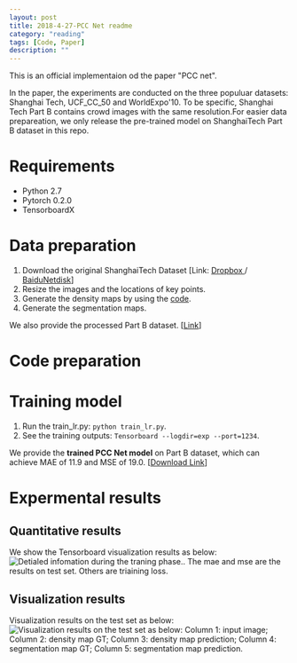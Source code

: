 ```yaml
---
layout: post
title: 2018-4-27-PCC Net readme
category: "reading"
tags: [Code, Paper]
description: ""
---
```


This is an official implementaion od the paper "PCC net".

In the paper, the experiments are conducted on the three populuar datasets: Shanghai Tech, UCF_CC_50 and WorldExpo'10. To be specific, Shanghai Tech Part B contains crowd images with the same resolution.For easier data prepareation, we only release the pre-trained model on ShanghaiTech Part B dataset in this repo.

# Requirements
- Python 2.7
- Pytorch 0.2.0
- TensorboardX

# Data preparation
1. Download the original ShanghaiTech Dataset [Link: [Dropbox ](https://www.dropbox.com/s/fipgjqxl7uj8hd5/ShanghaiTech.zip?dl=0)/ [BaiduNetdisk](https://pan.baidu.com/s/1nuAYslz)]
2. Resize the images and the locations of key points. 
3. Generate the density maps by using the [code](https://github.com/aachenhang/crowdcount-mcnn/tree/master/data_preparation).
4. Generate the segmentation maps.

We also provide the processed Part B dataset. [[Link]()]

# Code preparation


# Training model
1. Run the train_lr.py: ```python train_lr.py```.
2. See the training outputs: ```Tensorboard --logdir=exp --port=1234```.

We provide the **trained PCC Net model** on Part B dataset, which can achieve MAE of 11.9 and MSE of 19.0. [[Download Link]()]

# Expermental results

## Quantitative results

We show the Tensorboard visualization results as below:
![Detialed infomation during the traning phase.](./images/1524789498744.jpg).
The mae and mse are the results on test set. Others are triaining loss. 

## Visualization results
Visualization results on the test set as below:
![Visualization results on the test set as below:](./images/1524789935027.jpg)
Column 1: input image; Column 2: density map GT; Column 3: density map prediction; Column 4: segmentation map GT; Column 5: segmentation map prediction. 



